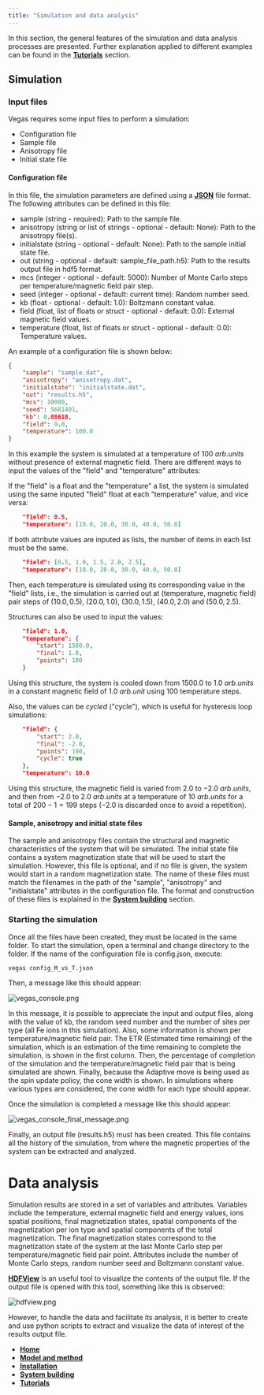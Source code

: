 ```yaml
---
title: "Simulation and data analysis"
---
```



In this section, the general features of the simulation and data analysis processes are presented. Further explanation applied to different examples can be found in the [**Tutorials**](eeeeeeaaaaaaaa) section.

## Simulation

### Input files

Vegas requires some input files to perform a simulation:

* Configuration file
* Sample file
* Anisotropy file
* Initial state file

#### Configuration file

In this file, the simulation parameters are defined using a [**JSON**](https://www.w3schools.com/js/js_json_intro.asp) file format. The following attributes can be defined in this file:

* sample (string - required): Path to the sample file.
* anisotropy (string or list of strings - optional - default: None): Path to the anisotropy file(s).
* initialstate (string - optional - default: None): Path to the sample initial state file.
* out (string - optional - default: sample_file_path.h5): Path to the results output file in hdf5 format.
* mcs (integer - optional - default: 5000): Number of Monte Carlo steps per temperature/magnetic field pair step.
* seed (integer - optional - default: current time): Random number seed.
* kb (float - optional - default: 1.0): Boltzmann constant value.
* field (float, list of floats or struct - optional - default: 0.0): External magnetic field values.
* temperature (float, list of floats or struct - optional - default: 0.0): Temperature values.

An example of a configuration file is shown below:

```json
{
    "sample": "sample.dat",
    "anisotropy": "anisotropy.dat",
    "initialstate": "initialstate.dat",
    "out": "results.h5",
    "mcs": 10000,
    "seed": 5681401,
    "kb": 0.08618,
    "field": 0.0,
    "temperature": 100.0
}
```

In this example the system is simulated at a temperature of $100\ arb. units$ without presence of external magnetic field. There are different ways to input the values of the "field" and "temperature" attributes: 

If the "field" is a float and the "temperature" a list, the system is simulated using the same inputed "field" float at each "temperature" value, and vice versa:

```json
    "field": 0.5,
    "temperature": [10.0, 20.0, 30.0, 40.0, 50.0]
```

If both attribute values are inputed as lists, the number of items in each list must be the same.

```json
    "field": [0.5, 1.0, 1.5, 2.0, 2.5],
    "temperature": [10.0, 20.0, 30.0, 40.0, 50.0]
```

Then, each temperature is simulated using its corresponding value in the "field" lists, i.e., the simulation is carried out at (temperature, magnetic field) pair steps of ($10.0, 0.5$), ($20.0, 1.0$), ($30.0, 1.5$), ($40.0, 2.0$) and ($50.0, 2.5$).

Structures can also be used to input the values:

```json
    "field": 1.0,
    "temperature": {
        "start": 1500.0,
        "final": 1.0,
        "points": 100
    }
```

Using this structure, the system is cooled down from $1500.0$ to $1.0\ arb. units$ in a constant magnetic field of $1.0\ arb. unit$ using $100$ temperature steps.

Also, the values can be *cycled* ("cycle"), which is useful for hysteresis loop simulations:

```json
    "field": {
        "start": 2.0,
        "final": -2.0,
        "points": 100,
        "cycle": true
    },
    "temperature": 10.0
```

Using this structure, the magnetic field is varied from $2.0$ to $-2.0\ arb. units$, and then from $-2.0$ to $2.0\ arb. units$ at a temperature of $10\ arb. units$ for a total of $200-1=199$ steps ($-2.0$ is discarded once to avoid a repetition).

#### Sample, anisotropy and initial state files

The sample and anisotropy files contain the structural and magnetic characteristics of the system that will be simulated. The initial state file contains a system magnetization state that will be used to start the simulation. However, this file is optional, and if no file is given, the system would start in a random magnetization state. The name of these files must match the filenames in the path of the "sample", "anisotropy" and "initialstate" attributes in the configuration file. The format and construction of these files is explained in the [**System building**](ahhhhhhhhhhhhhhh) section.

### Starting the simulation

Once all the files have been created, they must be located in the same folder. To start the simulation, open a terminal and change directory to the folder. If the name of the configuration file is config.json, execute:

``` shell
vegas config_M_vs_T.json
```

Then, a message like this should appear:

![vegas_console.png](vegas_console.png)

In this message, it is possible to appreciate the input and output files, along with the value of kb, the random seed number and the number of sites per type (all Fe ions in this simulation). Also, some information is shown per temperature/magnetic field pair. The ETR (Estimated time remaining) of the simulation, which is an estimation of the time remaining to complete the simulation, is shown in the first column. Then, the percentage of completion of the simulation and the temperature/magnetic field pair that is being simulated are shown. Finally, because the Adaptive move is being used as the spin update policy, the cone width is shown. In simulations where various types are considered, the cone width for each type should appear.

Once the simulation is completed a message like this should appear: 

![vegas_console_final_message.png](vegas_console_final_message.png)

Finally, an output file (results.h5) must has been created. This file contains all the history of the simulation, from where the magnetic properties of the system can be extracted and analyzed.  

# Data analysis

Simulation results are stored in a set of variables and attributes. Variables include the temperature, external magnetic field and energy values, ions spatial positions, final magnetization states, spatial components of the magnetization per ion type and spatial components of the total magnetization. The final magnetization states correspond to the magnetization state of the system at the last Monte Carlo step per temperature/magnetic field pair point. Attributes include the number of Monte Carlo steps, random number seed and Boltzmann constant value.

[**HDFView**](https://support.hdfgroup.org/products/java/hdfview/) is an useful tool to visualize the contents of the output file. If the output file is opened with this tool, something like this is observed:

![hdfview.png](hdfview.png)

However, to handle the data and facilitate its analysis, it is better to create and use python scripts to extract and visualize the data of interest of the results output file. 

* [**Home**](http://perras.com)
* [**Model and method**](http://perras.com)
* [**Installation**](http://perras.com)
* [**System building**](http://perras.com)
* [**Tutorials**](http://perras.com)
